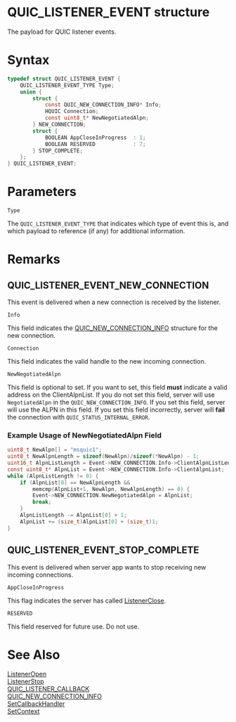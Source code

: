 QUIC_LISTENER_EVENT structure
======

The payload for QUIC listener events.

# Syntax

```C
typedef struct QUIC_LISTENER_EVENT {
    QUIC_LISTENER_EVENT_TYPE Type;
    union {
        struct {
            const QUIC_NEW_CONNECTION_INFO* Info;
            HQUIC Connection;
            const uint8_t* NewNegotiatedAlpn;
        } NEW_CONNECTION;
        struct {
            BOOLEAN AppCloseInProgress  : 1;
            BOOLEAN RESERVED            : 7;
        } STOP_COMPLETE;
    };
} QUIC_LISTENER_EVENT;
```

# Parameters

`Type`

The `QUIC_LISTENER_EVENT_TYPE` that indicates which type of event this is, and which payload to reference (if any) for additional information.

# Remarks

## QUIC_LISTENER_EVENT_NEW_CONNECTION

This event is delivered when a new connection is received by the listener.

`Info`

This field indicates the [QUIC_NEW_CONNECTION_INFO](QUIC_NEW_CONNECTION_INFO.md) structure for the new connection.

`Connection`

This field indicates the valid handle to the new incoming connection.

`NewNegotiatedAlpn`

This field is optional to set. If you want to set, this field **must** indicate a valid address on the ClientAlpnList.
If you do not set this field, server will use `NegotiatedAlpn` in the `QUIC_NEW_CONNECTION_INFO`.
If you set this field, server will use the ALPN in this field.
If you set this field incorrectly, server will **fail** the connection with `QUIC_STATUS_INTERNAL_ERROR`.

### Example Usage of NewNegotiatedAlpn Field

```C
uint8_t NewAlpn[] = "msquic1";
uint8_t NewAlpnLength = sizeof(NewAlpn)/sizeof(*NewAlpn) - 1;
uint16_t AlpnListLength = Event->NEW_CONNECTION.Info->ClientAlpnListLength;
const uint8_t* AlpnList = Event->NEW_CONNECTION.Info->ClientAlpnList;
while (AlpnListLength != 0) {
    if (AlpnList[0] == NewAlpnLength &&
        memcmp(AlpnList+1, NewAlpn, NewAlpnLength) == 0) {
        Event->NEW_CONNECTION.NewNegotiatedAlpn = AlpnList;
        break;
    }
    AlpnListLength -= AlpnList[0] + 1;
    AlpnList += (size_t)AlpnList[0] + (size_t)1;
}
```

## QUIC_LISTENER_EVENT_STOP_COMPLETE

This event is delivered when server app wants to stop receiving new incoming connections.

`AppCloseInProgress`

This flag indicates the server has called [ListenerClose](ListenerClose.md).

`RESERVED`

This field reserved for future use. Do not use.

# See Also

[ListenerOpen](ListenerOpen.md)<br>
[ListenerStop](ListenerStop.md)<br>
[QUIC_LISTENER_CALLBACK](QUIC_LISTENER_CALLBACK.md)<br>
[QUIC_NEW_CONNECTION_INFO](QUIC_NEW_CONNECTION_INFO.md)<br>
[SetCallbackHandler](SetCallbackHandler.md)<br>
[SetContext](SetContext.md)<br>
